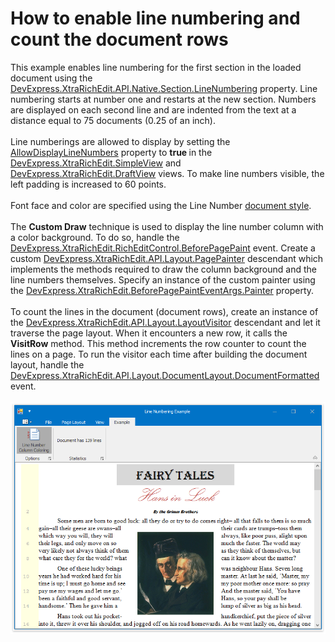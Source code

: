 # How to enable line numbering and count the document rows


This example enables line numbering for the first section in the loaded document using the <a href="http://help.devexpress.com/#CoreLibraries/DevExpressXtraRichEditAPINativeSection_LineNumberingtopic">DevExpress.XtraRichEdit.API.Native.Section.LineNumbering</a> property. Line numbering starts at number one and restarts at the new section. Numbers are displayed on each second line and are indented from the text at a distance equal to 75 documents (0.25 of an inch).<br><br>Line numberings are allowed to display by setting the <a href="http://help.devexpress.com/#CoreLibraries/DevExpressXtraRichEditRichEditView_AllowDisplayLineNumberstopic">AllowDisplayLineNumbers</a> property to <strong>true </strong>in the <a href="http://help.devexpress.com/#CoreLibraries/clsDevExpressXtraRichEditSimpleViewtopic">DevExpress.XtraRichEdit.SimpleView</a> and <a href="http://help.devexpress.com/#CoreLibraries/clsDevExpressXtraRichEditDraftViewtopic">DevExpress.XtraRichEdit.DraftView</a> views. To make line numbers visible, the left padding is increased to 60 points.<br><br>Font face and color are specified using the Line Number <a href="http://help.devexpress.com/#WindowsForms/CustomDocument9555">document style</a>.<br><br>The <strong>Custom Draw</strong> technique is used to display the line number column with a color background. To do so, handle the <a href="http://help.devexpress.com/#CoreLibraries/DevExpressXtraRichEditRichEditDocumentServer_BeforePagePainttopic">DevExpress.XtraRichEdit.RichEditControl.BeforePagePaint</a> event. Create a custom <a href="http://help.devexpress.com/#CoreLibraries/clsDevExpressXtraRichEditAPILayoutPagePaintertopic">DevExpress.XtraRichEdit.API.Layout.PagePainter</a> descendant which implements the methods required to draw the column background and the line numbers themselves. Specify an instance of the custom painter using the <a href="http://help.devexpress.com/#CoreLibraries/DevExpressXtraRichEditBeforePagePaintEventArgs_Paintertopic">DevExpress.XtraRichEdit.BeforePagePaintEventArgs.Painter</a> property. <br><br>To count the lines in the document (document rows), create an instance of the <a href="http://help.devexpress.com/#CoreLibraries/clsDevExpressXtraRichEditAPILayoutLayoutVisitortopic">DevExpress.XtraRichEdit.API.Layout.LayoutVisitor</a> descendant and let it traverse the page layout. When it encounters a new row, it calls the <strong>VisitRow</strong> method. This method increments the row counter to count the lines on a page. To run the visitor each time after building the document layout, handle the <a href="http://help.devexpress.com/#CoreLibraries/DevExpressXtraRichEditAPILayoutDocumentLayout_DocumentFormattedtopic">DevExpress.XtraRichEdit.API.Layout.DocumentLayout.DocumentFormatted</a> event.<br><br><img src="https://raw.githubusercontent.com/DevExpress-Examples/how-to-enable-line-numbering-and-count-the-document-rows-t531470/17.1.3+/media/64f72e52-60cd-11e7-80c0-00155d624807.png"><br><br>

<br/>


